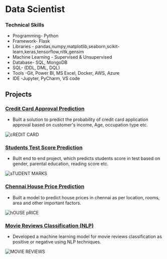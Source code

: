 # Data Scientist

### Technical Skills

* Programming- Python 
* Framework- Flask 
* Libraries - pandas,numpy,matplotlib,seaborn,scikit-learn,keras,tensorflow,nltk,gensim 
* Machine Learning - Supervised & Unsupervised 
* Database- SQL, MongoDB 
* SQL- (DDL, DML, DQL) 
* Tools -Git, Power BI, MS Excel, Docker, AWS, Azure 
* IDE -Jupyter, PyCharm, VS code

## Projects

### [Credit Card Approval Prediction](https://github.com/mayank00927/credit_card_approval_end_to_end)
* Built a solution to predict the probability of credit card 
application approval based on customer's income, 
Age, occupation type etc. 

![cREDIT CARD](https://github.com/mayank00927/mayank00927.github.io/assets/96683686/d59e698b-8612-42dd-a515-f84a54770bf2)

### [Students Test Score Prediction](https://github.com/mayank00927/Students_Test_Score_Prediction)
* Built end to end project, which predicts students score 
in test based on gender, parental education, reading 
score etc. 

![sTUDENT MARKS](https://github.com/mayank00927/mayank00927.github.io/assets/96683686/56c2b69e-0429-4210-8108-f53f24459616)

### [Chennai House Price Prediction](https://github.com/mayank00927/Chennai_House_Price_EDA-_-Model_building)
* Built a model to predict house prices in chennai as 
per location, rooms, area and other important factors. 

![hOUSE pRICE](https://github.com/mayank00927/mayank00927.github.io/assets/96683686/e207cc59-a2c8-41fc-a80a-6a972361d212)

### [Movie Reviews Classification (NLP)](https://github.com/mayank00927/NLP_Movie_Review_Classification) 
* Developed a machine learning model for movie reviews 
classification as positive or negative using NLP 
techniques. 

![MOVIE REVIEWS](https://github.com/mayank00927/mayank00927.github.io/assets/96683686/42ee0924-b3d9-41c1-9dd3-c6f1af5561db)
